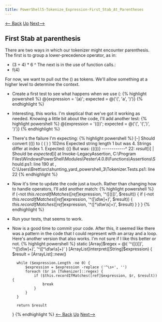 ```yaml
---
title: PowerShell5-Tokenize_Expression-First_Stab_At_Parentheses
---
```

[<— Back](PowerShell5.TokenizeExpression.SimpleBinaryExpressions)  [Up](PowerShell5.TokenizeExpression) [Next—>](PowerShell5.TokenizeExpression.FunctionCalls)

## First Stab at parenthesis
There are two ways in which our tokenizer might encounter parenthesis. The first is to group a lower-precedence operator, as in:
* (3 + 4) * 6
^
The next is in the use of function calls.:
* f(4)

For now, we want to pull out the () as tokens. We'll allow something at a higher level to determine the context.
* Create a first test to see what happens when we use (:
{% highlight powershell %}
        @{expression = '(a)'; expected = @('(', 'a', ')')}
{% endhighlight %}
* Interesting, this works. I'm skeptical that we've got it working as needed. Knowing a little bit about the code, I'll add another test:
{% highlight powershell %}
        @{expression = '(())'; expected = @('(', '(',')', ')')}
{% endhighlight %}
* There's the failure I'm expecting:
{% highlight powershell %}
    [-] Should convert (()) to ( ( ) ) 102ms
      Expected string length 1 but was 4. Strings differ at index 1.
      Expected: {(}
      But was:  {(())}
      ------------^
      22:             $result[$i] | Should be $expected[$i]
      at Invoke-LegacyAssertion, C:\Program Files\WindowsPowerShell\Modules\Pester\4.0.8\Functions\Assertions\Should.ps1: line 190
      at <ScriptBlock>, C:\Users\Brett\src\shunting_yard_powershell_3\Tokenizer.Tests.ps1: line 22
{% endhighlight %}
* Now it's time to update the code just a touch. Rather than changing how to handle operators, I'll add another match:
{% highlight powershell %}
            if (-not $this.recordIfMatches([ref]$expression, '^([()])', $result)) {
                    if (-not $this.recordIfMatches([ref]$expression, '^([\d\w]+)', $result)) {
                        $this.recordIfMatches([ref]$expression, '^([^\d\w\s]+)', $result)
                    }
                }
            }
{% endhighlight %}
* Run your tests, that seems to work. 
* Now is a good time to commit your code.
After this, it seemed like there was a pattern in the code that I could represent with an array and a loop. Here's another version that also works. I'm not sure if I like this better or not.
{% highlight powershell %}
    static [Array]$regex = @( '^([()])', '^([\d\w]+)', '^([^\d\w\s]+)' )
    [ArrayList]interpret([String]$expression) {
        $result = [ArrayList]::new()

        while ($expression.Length -ne 0) {
            $expression = $expression -replace ('^\s+', '')
            foreach ($r in [Tokenizer]::regex) {
                if ($this.recordIfMatches([ref]$expression, $r, $result)) {
                    break
                }
            }
        }

        return $result
    }
{% endhighlight %}
[<— Back](PowerShell5.TokenizeExpression.SimpleBinaryExpressions)  [Up](PowerShell5.TokenizeExpression) [Next—>](PowerShell5.TokenizeExpression.FunctionCalls)
